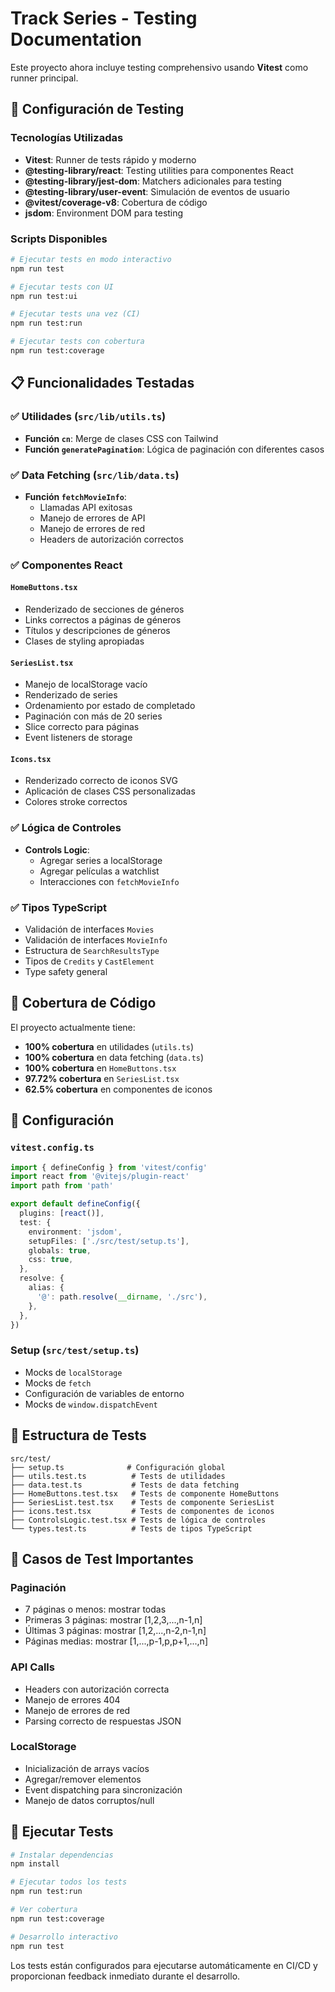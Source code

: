 # Track Series - Testing Documentation

Este proyecto ahora incluye testing comprehensivo usando **Vitest** como runner principal.

## 🧪 Configuración de Testing

### Tecnologías Utilizadas

- **Vitest**: Runner de tests rápido y moderno
- **@testing-library/react**: Testing utilities para componentes React
- **@testing-library/jest-dom**: Matchers adicionales para testing
- **@testing-library/user-event**: Simulación de eventos de usuario
- **@vitest/coverage-v8**: Cobertura de código
- **jsdom**: Environment DOM para testing

### Scripts Disponibles

```bash
# Ejecutar tests en modo interactivo
npm run test

# Ejecutar tests con UI
npm run test:ui

# Ejecutar tests una vez (CI)
npm run test:run

# Ejecutar tests con cobertura
npm run test:coverage
```

## 📋 Funcionalidades Testadas

### ✅ Utilidades (`src/lib/utils.ts`)
- **Función `cn`**: Merge de clases CSS con Tailwind
- **Función `generatePagination`**: Lógica de paginación con diferentes casos

### ✅ Data Fetching (`src/lib/data.ts`)
- **Función `fetchMovieInfo`**: 
  - Llamadas API exitosas
  - Manejo de errores de API
  - Manejo de errores de red
  - Headers de autorización correctos

### ✅ Componentes React

#### `HomeButtons.tsx`
- Renderizado de secciones de géneros
- Links correctos a páginas de géneros
- Títulos y descripciones de géneros
- Clases de styling apropiadas

#### `SeriesList.tsx`
- Manejo de localStorage vacío
- Renderizado de series
- Ordenamiento por estado de completado
- Paginación con más de 20 series
- Slice correcto para páginas
- Event listeners de storage

#### `Icons.tsx`
- Renderizado correcto de iconos SVG
- Aplicación de clases CSS personalizadas
- Colores stroke correctos

### ✅ Lógica de Controles
- **Controls Logic**: 
  - Agregar series a localStorage
  - Agregar películas a watchlist
  - Interacciones con `fetchMovieInfo`

### ✅ Tipos TypeScript
- Validación de interfaces `Movies`
- Validación de interfaces `MovieInfo` 
- Estructura de `SearchResultsType`
- Tipos de `Credits` y `CastElement`
- Type safety general

## 🚀 Cobertura de Código

El proyecto actualmente tiene:
- **100% cobertura** en utilidades (`utils.ts`)
- **100% cobertura** en data fetching (`data.ts`)
- **100% cobertura** en `HomeButtons.tsx`
- **97.72% cobertura** en `SeriesList.tsx`
- **62.5% cobertura** en componentes de iconos

## 🔧 Configuración

### `vitest.config.ts`
```typescript
import { defineConfig } from 'vitest/config'
import react from '@vitejs/plugin-react'
import path from 'path'

export default defineConfig({
  plugins: [react()],
  test: {
    environment: 'jsdom',
    setupFiles: ['./src/test/setup.ts'],
    globals: true,
    css: true,
  },
  resolve: {
    alias: {
      '@': path.resolve(__dirname, './src'),
    },
  },
})
```

### Setup (`src/test/setup.ts`)
- Mocks de `localStorage`
- Mocks de `fetch`
- Configuración de variables de entorno
- Mocks de `window.dispatchEvent`

## 📁 Estructura de Tests

```
src/test/
├── setup.ts              # Configuración global
├── utils.test.ts          # Tests de utilidades
├── data.test.ts           # Tests de data fetching
├── HomeButtons.test.tsx   # Tests de componente HomeButtons
├── SeriesList.test.tsx    # Tests de componente SeriesList
├── icons.test.tsx         # Tests de componentes de iconos
├── ControlsLogic.test.tsx # Tests de lógica de controles
└── types.test.ts          # Tests de tipos TypeScript
```

## 🎯 Casos de Test Importantes

### Paginación
- 7 páginas o menos: mostrar todas
- Primeras 3 páginas: mostrar [1,2,3,...,n-1,n]
- Últimas 3 páginas: mostrar [1,2,...,n-2,n-1,n]
- Páginas medias: mostrar [1,...,p-1,p,p+1,...,n]

### API Calls
- Headers con autorización correcta
- Manejo de errores 404
- Manejo de errores de red
- Parsing correcto de respuestas JSON

### LocalStorage
- Inicialización de arrays vacíos
- Agregar/remover elementos
- Event dispatching para sincronización
- Manejo de datos corruptos/null

## 🚀 Ejecutar Tests

```bash
# Instalar dependencias
npm install

# Ejecutar todos los tests
npm run test:run

# Ver cobertura
npm run test:coverage

# Desarrollo interactivo
npm run test
```

Los tests están configurados para ejecutarse automáticamente en CI/CD y proporcionan feedback inmediato durante el desarrollo.